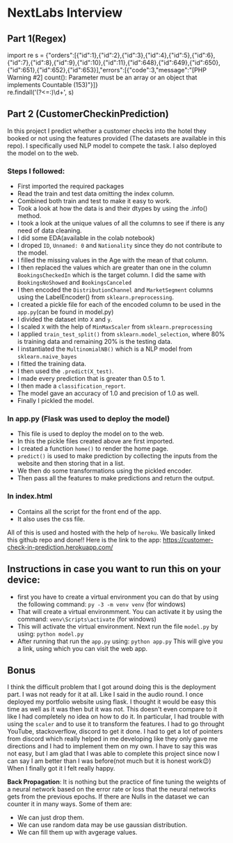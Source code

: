 # NextLabs Interview
## Part 1(Regex)

import re
s = {"orders":[{"id":1},{"id":2},{"id":3},{"id":4},{"id":5},{"id":6},{"id":7},{"id":8},{"id":9},{"id":10},{"id":11},{"id":648},{"id":649},{"id":650},{"id":651},{"id":652},{"id":653}],"errors":[{"code":3,"message":"[PHP Warning #2] count(): Parameter must be an array or an object that implements Countable (153)"}]}\
re.findall('(?<=:)\d+', s)

## Part 2 (CustomerCheckinPrediction)
In this project I predict whether a customer checks into the hotel they booked or not using the features provided (The datasets are available in this repo). I specifically used NLP model to compete the task. I also deployed the model on to the web.

### Steps I followed:
- First imported the required packages
- Read the train and test data omitting the index column.
- Combined both train and test to make it easy to work.
- Took a look at how the data is and their dtypes by using the .info() method.
- I took a look at the unique values of all the columns to see if there is any need of data cleaning.
- I did some EDA(available in the colab notebook)
- I droped `ID`, `Unnamed: 0` and `Nationality` since they do not contribute to the model.
- I filled the missing values in the Age with the mean of that column.
- I then replaced the values which are greater than one in the column `BookingsCheckedIn` which is the target column. I did the same with `BookingsNoShowed` and `BookingsCanceled`
- I then encoded the `DistributionChannel` and `MarketSegment` columns using the LabelEncoder() from `sklearn.preprocessing`.
- I created a pickle file for each of the encoded column to be used in the `app.py`(can be found in model.py)
- I divided the dataset into `X` and `y`.
- I scaled `X` with the help of `MinMaxScaler` from `sklearn.preprocessing`
- I applied `train_test_split()` from `sklearn.model_selection`, where 80% is training data and remaining 20% is the testing data.
- I instantiated the `MultinomialNB()` which is a NLP model from `sklearn.naive_bayes`
- I fitted the training data.
- I then used the `.predict(X_test)`.
- I made every prediction that is greater than 0.5 to 1.
- I then made a `classification_report`.
- The model gave an accuracy of 1.0 and precision of 1.0 as well.
- Finally I pickled the model.

### In app.py (Flask was used to deploy the model)
- This file is used to deploy the model on to the web.
- In this the pickle files created above are first imported.
- I created a function `home()` to render the home page.
- `predict()` is used to make prediction by collecting the inputs from the website and then storing that in a list.
- We then do some transformations using the pickled encoder.
- Then pass all the features to make predictions and return the output.

### In index.html
- Contains all the script for the front end of the app.
- It also uses the css file.

All of this is used and hosted with the help of `heroku`. We basically linked this github repo and done!! Here is the link to the app: https://customer-check-in-prediction.herokuapp.com/

## Instructions in case you want to run this on your device:
- first you have to create a virtual environment you can do that by using the following command: `py -3 -m venv venv` (for windows)
- That will create a virtual environmment. You can activate it by using the command: `venv\Scripts\activate` (for windows)
- This will activate the virtual environment. Next run the file `model.py` by using: `python model.py`
- After running that run the `app.py` using: `python app.py` This will give you a link, using which you can visit the web app.

## Bonus
I think the difficult problem that I got around doing this is the deployment part. I was not ready for it at all. Like I said in the audio round. I once deployed my portfolio website using flask. I thought it would be easy this time as well as it was then but it was not. This doesn't even compare to it like I had completely no idea on how to do it. 
In particular, I had trouble with using the `scaler` and to use it to transform the features. I had to go throught YouTube, stackoverflow, discord to get it done. I had to get a lot of pointers from discord which really helped in me developing like they only gave me directions and I had to implement them on my own. I have to say this was not easy, but I am glad that I was able to complete this project since now I can say I am better than I was before(not much but it is honest work😉) When I finally got it I felt really happy.

**Back Propagation**: 
 It is nothing but the practice of fine tuning the weights of a neural network based on the error rate or loss that the neural networks gets from the previous epochs. If there are Nulls in the dataset we can counter it in many ways. Some of them are:
 - We can just drop them.
 - We can use random data may be use gaussian distribution.
 - We can fill them up with avgerage values.
